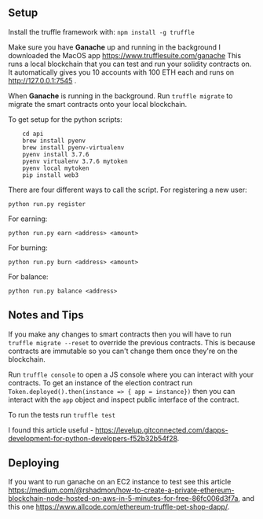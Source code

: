 ## Setup

Install the truffle framework with: `npm install -g truffle`

Make sure you have **Ganache** up and running in the background I downloaded the MacOS app https://www.trufflesuite.com/ganache
This runs a local blockchain that you can test and run your solidity contracts on. It automatically gives you 10 accounts with 100 ETH each and runs on http://127.0.0.1:7545 .

When **Ganache** is running in the background.
Run `truffle migrate` to migrate the smart contracts onto your local blockchain.

To get setup for the python scripts:
```
    cd api
    brew install pyenv
    brew install pyenv-virtualenv
    pyenv install 3.7.6
    pyenv virtualenv 3.7.6 mytoken
    pyenv local mytoken
    pip install web3
```
There are four different ways to call the script.
For registering a new user:
```
python run.py register
```
For earning:
```
python run.py earn <address> <amount>
```
For burning:
```
python run.py burn <address> <amount>
```
For balance:
```
python run.py balance <address>
```

## Notes and Tips

If you make any changes to smart contracts then you will have to run `truffle migrate --reset` to override the previous contracts. This is because contracts are immutable so you can't change them once they're on the blockchain.

Run `truffle console` to open a JS console where you can interact with your contracts. To get an instance of the election contract run ```Token.deployed().then(instance => { app = instance})``` then you can interact with the `app` object and inspect public interface of the contract.

To run the tests run `truffle test`

I found this article useful - https://levelup.gitconnected.com/dapps-development-for-python-developers-f52b32b54f28.

## Deploying

If you want to run ganache on an EC2 instance to test see this article https://medium.com/@rshadmon/how-to-create-a-private-ethereum-blockchain-node-hosted-on-aws-in-5-minutes-for-free-86fc006d3f7a, and this one https://www.allcode.com/ethereum-truffle-pet-shop-dapp/.
